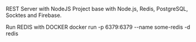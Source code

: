REST Server with NodeJS
Project base with Node.js, Redis, PostgreSQL, Socktes and Firebase.

Run REDIS with DOCKER
docker run -p 6379:6379 --name some-redis -d redis